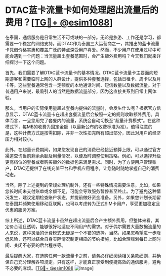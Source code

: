 # DTAC蓝卡流量卡如何处理超出流量后的费用？[[TG💪+ @esim1088](https://t.me/s/esim1088)]

在泰国，通信服务是日常生活不可或缺的一部分。无论是旅游、工作还是学习，都需要一个稳定的网络支持。而DTAC作为泰国三大运营商之一，其推出的蓝卡流量卡凭借价格实惠和覆盖广泛的特点深受用户喜爱。然而，不少用户在使用过程中可能会遇到一个问题：当流量超出套餐范围时，会产生额外费用吗？今天我们就来详细探讨一下这个问题。

首先，我们需要了解DTAC蓝卡流量卡的基本情况。DTAC蓝卡流量卡主要面向短期游客和需要临时上网的人群设计，提供多种套餐选择，包括日租卡、周卡以及月卡等。这些套餐通常包含一定额度的本地通话时间、短信数量以及数据流量。对于普通用户来说，最吸引人的当然是数据流量部分，因为这直接关系到日常上网体验。

那么，当用户的实际使用量超过套餐内提供的流量时，会发生什么呢？根据官方信息显示，DTAC蓝卡流量卡在超出套餐流量后会按照一定的规则收取额外费用。具体而言，一旦您用完了套餐内的流量，系统会自动切换至“超量计费模式”。在这种模式下，每MB的收费为固定金额（以最新公布的收费标准为准）。值得注意的是，这种计费方式是按需扣除，并非一次性扣完所有超出部分，因此对用户的经济压力相对较小。

此外，在超量计费期间，如果您发现自己的消费已经接近预算上限，可以通过官方渠道查询当前剩余余额及用量情况，以便及时调整使用策略。例如，可以选择升级更高档位的套餐或者购买额外的数据包来满足需求。同时，为了方便用户管理账户，DTAC还提供了在线充值平台和手机应用程序，让您随时随地掌握自己的消费动态。

当然，除了上述提到的常规处理机制外，还有一些特殊情况需要注意。比如，如果您长时间未支付账单或余额不足，可能会导致服务暂停甚至终止。为了避免这种情况发生，建议定期检查账户状态，并提前做好资金准备。另外，如果您计划长期留在泰国并频繁使用移动互联网，也可以考虑转为正式SIM卡用户，享受更加稳定且优惠的服务方案。

综上所述，DTAC蓝卡流量卡虽然在超出流量后会产生额外费用，但整体来看，其定价合理且透明，能够很好地适应不同用户的需求。对于偶尔需要大量数据流量的人来说，这种灵活的计费模式无疑是一个不错的选择。当然，如果您希望进一步降低风险，还可以结合自身实际情况制定相应的节约措施，比如合理规划每日上网时间、关闭不必要的后台程序等。

最后提醒大家，在选购任何一款流量卡之前，请务必仔细阅读相关条款细则，并确保自己充分理解各项规定。只有这样，才能真正享受到便捷高效的通信服务，避免不必要的麻烦。[[TG💪+ @esim1088](https://t.me/s/esim1088) ![Image](https://i.postimg.cc/4NQfJmqS/Snipaste-2025-05-13-00-14-12.png)]